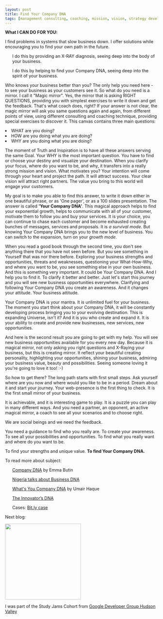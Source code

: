 ```yaml
---
layout: post
title: Find Your Company DNA
tags: [management consulting, coaching, mission, vision, strategy development]
---
```

<b>What I CAN DO FOR YOU: </b>
<p>I find problems in systems that slow business down.
I offer solutions while encouraging you to find your own path in the future. </p>

<ol>I do this by providing an X-RAY diagnosis, seeing deep into the body of your business. </ol>
<ol>I do this by helping to find your Company DNA, seeing deep into the spirit of your business. </ol>
<p></p>
<p>Who knows your business better than you?
The only help you need here - to see your business as your customers see it.
So what do you need is a mirror. I call it "Magic mirror". Yes, the mirror that is asking RIGHT QUESTIONS, providing you with simplest exercises to write it down and get the feedback. That's what coach does, right? 
If your answer is not clear, the magic mirror will ask you same questions again and again, from different points of view, using different consulting and coaching technique, providing special exercises to discover it. This canvas contains three main questions:</p>

<li> WHAT are you doing?</li>
<li> HOW are you doing what you are doing?</li>
<li> WHY are you doing what you are doing?</li>
<p></p>

<p>The moment of Truth and Inspiration is to have all these answers serving the same Goal. Your WHY is the most important question. You have to find or choose your destiny and visualize your destination. When you clarify your focus, where do you want to be, and why, it transfers into a really strong mission and vision. What motivates you? Your intention will come through your heart and project the path. It will attract success. Your clear vision will attract right partners. The value you bring to this world will engage your customers.</p>

<div class="container"><p>My goal is to make you able to find this answer, to write it down either in one beautiful phrase, or as 'One pager', or as a  100 slides presentation. The answer is called <b>'Your Company DNA'</b>. This magical approach helps to find your exponential growth, helps to communicate with all of your customer, motivate them to follow you and buy your services. It is your choice, you can continue to chase each customer and become exhausted creating bunches of messages, services and proposals. It is <i>a survival mode</i>. But knowing Your Company DNA brings you to the new level of business. You can switch to the expansion, turn on your <i>growth mode</i>.</p>
</div>

<p>When you read a good book through the second time, you don't see anything there that you have not seen before. But you see something in Yourself that was nor there before. Exploring your business strengths and opportunities, threats and weaknesses, questioning your What-How-Why, and where you want to be, you see something else in your own business. And this is something very important. It could be Your Company DNA. And I help you to find it. To clarify it better and better. Just let's start this journey and you will see new business opportunities everywhere. Clarifying and following Your Company DNA you create an awareness. And it changes your attitude. Your business attitude.</b>

<p>Your Company DNA is your mantra. It is unlimited fuel for your business. The moment you start think about your Company DNA, it will be constantly developing process bringing you to your evolving destination. This is expanding Universe, isn't it? And it is you who create and expand it. It is your ability to create and provide new businesses, new services, new opportunities. </p>

<div class="container">
<p>And here is the second result you are going to get with my help. You will see new business opportunities available for you every new day. Because it is magical mirror, not only asking you right questions and X-Raying your business, but this is creating mirror. It reflect your beautiful creating personality, highlighting your opportunities, shining your business, admiring your business value, beauty and possibilities. Seeing someone loving it you're going to love it too! :-) </p>
</div>

<p>So how to get there? The long path starts with first small steps. Ask yourself where are you now and where would you like to be in a period. Dream about it and start your journey. Your web-presence is the first thing to check. It is the first small mirror of your business. </p>

<p>It is achievable, and it is interesting game to play. It is a puzzle you can play in many different ways. And you need a partner, an opponent, an active magical mirror, a coach to see all your scenarios and to choose right.</p>
We are social beings and we need the feedback.
<p>You need a guidance to find who you really are. To create your awareness. To see all your possibilities and opportunities. To find what you really want and where do you want to be. </p>
<p>To find your strengths and unique value. <b>To find Your Company DNA.</b></p>
<p></p>
<p> To read more about subject:</p>
<ul><a href="http://www.geektime.com/2015/01/21/discovering-your-company-dna-and-why-does-it-lead-to-rapid-company-expansion/">Company DNA</a> by Emma Butin </ul>
<ul><a href="http://www.naijapreneur.com/business-dna/">Nigeria talks about Business DNA</a></ul>
<ul><a href="https://hbr.org/2008/02/whats-your-companys-dna">What's You Company DNA</a>  by Umair Haque</ul>
<ul><a href="https://hbr.org/2009/12/the-innovators-dna">The Innovator’s DNA</a></ul>
<ul>Cases: 
<a href="https://medium.com/adventures-in-consumer-technology/the-rise-fall-and-rise-of-bitly-how-a-free-link-shortener-became-a-real-business-3d249f5da16b#.x5be51zhl">Bit.ly case</a> </ul>
<p></p>
<p></p>
<p>Next blog:

<div class="container">
	<img height="250" src="http://developerstudyjams.com/images/masthead.png" />
</div>

I was part of the Study Jams Cohort from <a href= "https://developers.google.com/groups/chapter/116637480947982055865/">Google Developer Group Hudson Valley</a>
